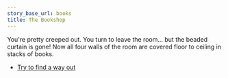```yaml
---
story_base_url: books
title: The Bookshop
---
```


You're pretty creeped out. You turn to leave the room... but the beaded curtain is gone! Now all four walls of the room are covered floor to ceiling in stacks of books.

* [Try to find a way out](14)
